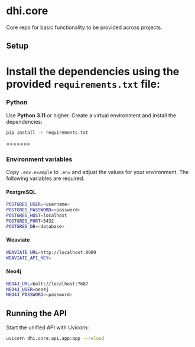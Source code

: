 # dhi.core

Core repo for basic functionality to be provided across projects.

## Setup


Install the dependencies using the provided `requirements.txt` file:
=======
### Python

Use **Python 3.11** or higher. Create a virtual environment and install the dependencies:


```bash
pip install -r requirements.txt
```

=======

### Environment variables

Copy `.env.example` to `.env` and adjust the values for your environment. The following variables are required.

#### PostgreSQL

```bash
POSTGRES_USER=<username>
POSTGRES_PASSWORD=<password>
POSTGRES_HOST=localhost
POSTGRES_PORT=5432
POSTGRES_DB=<database>
```

#### Weaviate

```bash
WEAVIATE_URL=http://localhost:8080
WEAVIATE_API_KEY=
```

#### Neo4j

```bash
NEO4J_URL=bolt://localhost:7687
NEO4J_USER=neo4j
NEO4J_PASSWORD=<password>
```

## Running the API

Start the unified API with Uvicorn:

```bash
uvicorn dhi.core.api.app:app --reload
```

